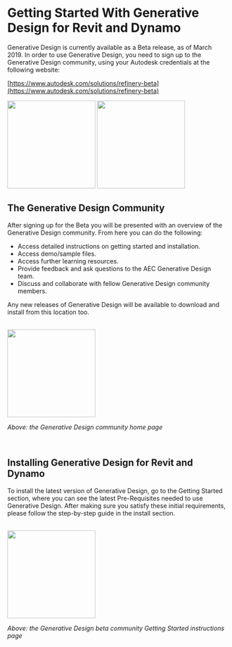 # Getting Started With Generative Design for Revit and Dynamo

Generative Design is currently available as a Beta release, as of March 2019. In order to use Generative Design, you need to sign up to the Generative Design community, using your Autodesk credentials at the following website:

[https://www.autodesk.com/solutions/refinery-beta](https://www.autodesk.com/solutions/refinery-beta)

<img src="../assets/hello/install1.png" style="width:200px;"/>

<img src="../assets/hello/install2.png" style="width:200px;"/>

## The Generative Design Community

After signing up for the Beta you will be presented with an overview of the Generative Design community. From here you can do the following:

* Access detailed instructions on getting started and installation.
* Access demo/sample files.
* Access further learning resources.
* Provide feedback and ask questions to the AEC Generative Design team.
* Discuss and collaborate with fellow Generative Design community members.

Any new releases of Generative Design will be available to download and install from this location too.

<br/>

<img src="../assets/hello/install3.png" style="width:200px;"/>

_Above: the Generative Design community home page_

<br/>

## Installing Generative Design for Revit and Dynamo

To install the latest version of Generative Design, go to the Getting Started section, where you can see the latest Pre-Requisites needed to use Generative Design. After making sure you satisfy these initial requirements, please follow the step-by-step guide in the install section.

<br/>

<img src="../assets/hello/install4.png" style="width:200px;"/>

_Above: the Generative Design beta community Getting Started instructions page_

